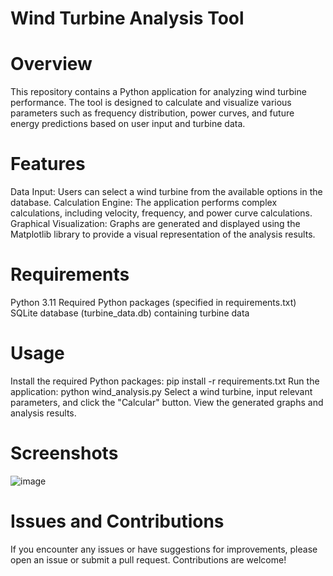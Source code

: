 # Wind Turbine Analysis Tool

# Overview

This repository contains a Python application for analyzing wind turbine performance. 
The tool is designed to calculate and visualize various parameters such as frequency distribution, power curves, and future energy predictions based on user input and turbine data.

# Features

Data Input: Users can select a wind turbine from the available options in the database.
Calculation Engine: The application performs complex calculations, including velocity, frequency, and power curve calculations.
Graphical Visualization: Graphs are generated and displayed using the Matplotlib library to provide a visual representation of the analysis results.


# Requirements

Python 3.11
Required Python packages (specified in requirements.txt)
SQLite database (turbine_data.db) containing turbine data

# Usage

Install the required Python packages: pip install -r requirements.txt
Run the application: python wind_analysis.py
Select a wind turbine, input relevant parameters, and click the "Calcular" button.
View the generated graphs and analysis results.

# Screenshots
![image](https://github.com/luizAlimena96/Wind_off_shore/assets/127057366/204503aa-8fa9-47c6-b4e8-b14b06a5ad49)

# Issues and Contributions
If you encounter any issues or have suggestions for improvements, please open an issue or submit a pull request. Contributions are welcome!
